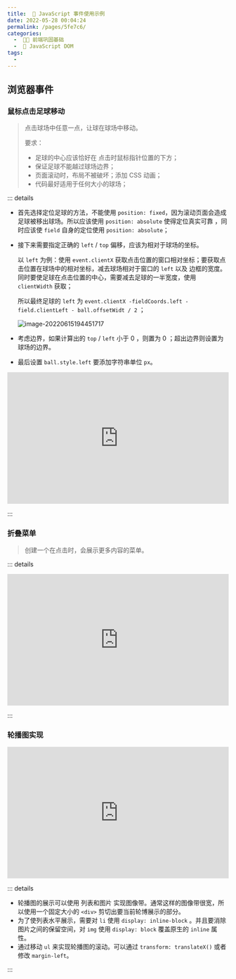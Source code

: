 ```yaml
---
title:  🥫 JavaScript 事件使用示例
date: 2022-05-28 00:04:24
permalink: /pages/5fe7c6/
categories:
  -  🚶🏻 前端巩固基础
  -  📓 JavaScript DOM
tags:
  - 
---
```




## 浏览器事件



### 鼠标点击足球移动

> 点击球场中任意一点，让球在球场中移动。
>
> 要求：
>
> + 足球的中心应该恰好在 点击时鼠标指针位置的下方；
> + 保证足球不能越过球场边界；
> + 页面滚动时，布局不被破坏；添加 CSS 动画；
> + 代码最好适用于任何大小的球场；

::: details

+ 首先选择定位足球的方法，不能使用 `position: fixed`，因为滚动页面会造成足球被移出球场。所以应该使用 `position: absolute` 使得定位真实可靠 ，同时应该使 `field` 自身的定位使用 `position: absolute`；

+ 接下来需要指定正确的 `left` / `top` 偏移，应该为相对于球场的坐标。

  以 `left` 为例：使用 `event.clientX` 获取点击位置的窗口相对坐标；要获取点击位置在球场中的相对坐标，减去球场相对于窗口的 `left` 以及 边框的宽度。同时要使足球在点击位置的中心，需要减去足球的一半宽度，使用 `clientWidth` 获取；

  所以最终足球的 `left` 为 `event.clientX -fieldCoords.left - field.clientLeft - ball.offsetWidt / 2` ；

  ![image-20220615194451717](https://cdn.jsdelivr.net/gh/simon1uo/image-flow@master/image/o4ViTv.png)

+ 考虑边界，如果计算出的 `top` / `left` 小于 0 ，则置为 0 ；超出边界则设置为 球场的边界。
+ 最后设置 `ball.style.left` 要添加字符串单位 `px`。

<iframe height="300" style="width: 100%;" scrolling="no" title="click to move football" src="https://codepen.io/simon1uo/embed/zYReJXV?default-tab=css%2Cresult&editable=true&theme-id=light" frameborder="no" loading="lazy" allowtransparency="true" allowfullscreen="true">
  See the Pen <a href="https://codepen.io/simon1uo/pen/zYReJXV">
  click to move football</a> by simon1uo (<a href="https://codepen.io/simon1uo">@simon1uo</a>)
  on <a href="https://codepen.io">CodePen</a>.
</iframe>

:::



### 折叠菜单

> 创建一个在点击时，会展示更多内容的菜单。

::: details

<iframe height="300" style="width: 100%;" scrolling="no" title="collapsible menu item" src="https://codepen.io/simon1uo/embed/PoQVyLy?default-tab=css%2Cresult&editable=true&theme-id=light" frameborder="no" loading="lazy" allowtransparency="true" allowfullscreen="true">
  See the Pen <a href="https://codepen.io/simon1uo/pen/PoQVyLy">
  collapsible menu item</a> by simon1uo (<a href="https://codepen.io/simon1uo">@simon1uo</a>)
  on <a href="https://codepen.io">CodePen</a>.
</iframe>

:::



### 轮播图实现

<iframe height="300" style="width: 100%;" scrolling="no" title="carousel " src="https://codepen.io/simon1uo/embed/zYReerO?default-tab=css%2Cresult&editable=true&theme-id=light" frameborder="no" loading="lazy" allowtransparency="true" allowfullscreen="true">
  See the Pen <a href="https://codepen.io/simon1uo/pen/zYReerO">
  carousel </a> by simon1uo (<a href="https://codepen.io/simon1uo">@simon1uo</a>)
  on <a href="https://codepen.io">CodePen</a>.
</iframe>

::: details

+ 轮播图的展示可以使用 列表和图片 实现图像带。通常这样的图像带很宽，所以使用一个固定大小的 `<div>` 剪切出要当前轮博展示的部分。
+ 为了使列表水平展示，需要对 `li` 使用 `display: inline-block` 。并且要消除图片之间的保留空间，对 `img` 使用 `display: block` 覆盖原生的 `inline` 属性。
+ 通过移动 `ul` 来实现轮播图的滚动。可以通过 `transform: translateX()` 或者修改 `margin-left`。 

:::
